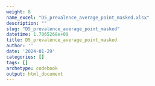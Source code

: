 ```yaml
---
weight: 8
name_excel: "D5_prevalence_average_point_masked.xlsx"
description: ""
slug: "D5_prevalence_average_point_masked"
datetime: 1.7065268e+09
title: D5_prevalence_average_point_masked
author: ''
date: '2024-01-29'
categories: []
tags: []
archetype: codebook
output: html_document
---
```


<div class="tabcontent"></div>
